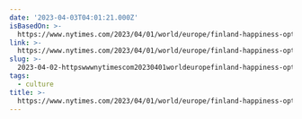 ```yaml
---
date: '2023-04-03T04:01:21.000Z'
isBasedOn: >-
  https://www.nytimes.com/2023/04/01/world/europe/finland-happiness-optimism.html?smid=nytcore-ios-share&referringSource=articleShare
link: >-
  https://www.nytimes.com/2023/04/01/world/europe/finland-happiness-optimism.html?smid=nytcore-ios-share&referringSource=articleShare
slug: >-
  2023-04-02-httpswwwnytimescom20230401worldeuropefinland-happiness-optimismhtmlsmidnytcore-ios-shareandreferringsourcearticleshare
tags:
  - culture
title: >-
  https://www.nytimes.com/2023/04/01/world/europe/finland-happiness-optimism.html?smid=nytcore-ios-share&referringSource=articleShare
---
```

 
